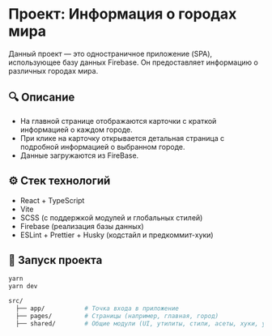 # Проект: Информация о городах мира

Данный проект — это одностраничное приложение (SPA), использующее базу данных Firebase. Он предоставляет информацию о различных городах мира.

## 🔍 Описание

- На главной странице отображаются карточки с краткой информацией о каждом городе.
- При клике на карточку открывается детальная страница с подробной информацией о выбранном городе.
- Данные загружаются из FireBase.

## ⚙️ Стек технологий

- React + TypeScript
- Vite
- SCSS (с поддержкой модулей и глобальных стилей)
- Firebase (реализация базы данных)
- ESLint + Prettier + Husky (кодстайл и предкоммит-хуки)

## 🚀 Запуск проекта

```bash
yarn
yarn dev

src/
  ├── app/           # Точка входа в приложение
  ├── pages/         # Страницы (например, главная, город)
  ├── shared/        # Общие модули (UI, утилиты, стили, асеты, хуки, утилиты)
